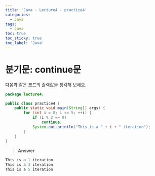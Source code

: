 ```yaml
---
title: 'Java - Lecture4 - practice4'
categories:
  - Java
tags:
  - Java
toc: true
toc_sticky: true
toc_label: 'Java'
---
```


# 분기문: continue문

다음과 같은 코드의 출력값을 생각해 보세요.

```java
package lecture4;

public class practice4 {
	public static void main(String[] args) {
		for (int i = 0; i <= 5; ++i) {
			if (i % 2 == 0)
				continue;
			System.out.println("This is a " + i + " iteration");
		}
	}
}
```

> **Answer**

```java
This is a 1 iteration
This is a 3 iteration
This is a 5 iteration
```
